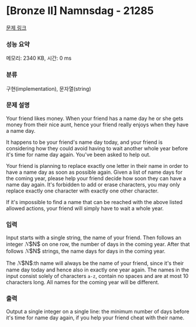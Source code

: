 # [Bronze II] Namnsdag - 21285 

[문제 링크](https://www.acmicpc.net/problem/21285) 

### 성능 요약

메모리: 2340 KB, 시간: 0 ms

### 분류

구현(implementation), 문자열(string)

### 문제 설명

<p>Your friend likes money. When your friend has a name day he or she gets money from their nice aunt, hence your friend really enjoys when they have a name day.</p>

<p>It happens to be your friend's name day today, and your friend is considering how they could avoid having to wait another whole year before it's time for name day again. You've been asked to help out.</p>

<p>Your friend is planning to replace exactly one letter in their name in order to have a name day as soon as possible again. Given a list of name days for the coming year, please help your friend decide how soon they can have a name day again. It's forbidden to add or erase characters, you may only replace exactly one character with exactly one other character.</p>

<p>If it's impossible to find a name that can be reached with the above listed allowed actions, your friend will simply have to wait a whole year.</p>

### 입력 

 <p>Input starts with a single string, the name of your friend. Then follows an integer <mjx-container class="MathJax" jax="CHTML" style="font-size: 109%; position: relative;"><mjx-math class="MJX-TEX" aria-hidden="true"><mjx-mi class="mjx-i"><mjx-c class="mjx-c1D441 TEX-I"></mjx-c></mjx-mi></mjx-math><mjx-assistive-mml unselectable="on" display="inline"><math xmlns="http://www.w3.org/1998/Math/MathML"><mi>N</mi></math></mjx-assistive-mml><span aria-hidden="true" class="no-mathjax mjx-copytext">$N$</span></mjx-container> on one row, the number of days in the coming year. After that follows <mjx-container class="MathJax" jax="CHTML" style="font-size: 109%; position: relative;"><mjx-math class="MJX-TEX" aria-hidden="true"><mjx-mi class="mjx-i"><mjx-c class="mjx-c1D441 TEX-I"></mjx-c></mjx-mi></mjx-math><mjx-assistive-mml unselectable="on" display="inline"><math xmlns="http://www.w3.org/1998/Math/MathML"><mi>N</mi></math></mjx-assistive-mml><span aria-hidden="true" class="no-mathjax mjx-copytext">$N$</span></mjx-container> strings, the name days for days in the coming year.</p>

<p>The <mjx-container class="MathJax" jax="CHTML" style="font-size: 109%; position: relative;"><mjx-math class="MJX-TEX" aria-hidden="true"><mjx-mi class="mjx-i"><mjx-c class="mjx-c1D441 TEX-I"></mjx-c></mjx-mi></mjx-math><mjx-assistive-mml unselectable="on" display="inline"><math xmlns="http://www.w3.org/1998/Math/MathML"><mi>N</mi></math></mjx-assistive-mml><span aria-hidden="true" class="no-mathjax mjx-copytext">$N$</span></mjx-container>:th name will always be the name of your friend, since it's their name day today and hence also in exactly one year again. The names in the input consist solely of characters <code>a-z</code>, contain no spaces and are at most 10 characters long. All names for the coming year will be different.</p>

### 출력 

 <p>Output a single integer on a single line: the minimum number of days before it's time for name day again, if you help your friend cheat with their name.</p>

